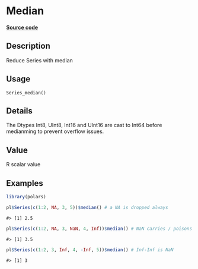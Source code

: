 
# Median

[**Source code**](https://github.com/pola-rs/r-polars/tree/main/R/series__series.R#L629)

## Description

Reduce Series with median

## Usage

<pre><code class='language-R'>Series_median()
</code></pre>

## Details

The Dtypes Int8, UInt8, Int16 and UInt16 are cast to Int64 before
medianming to prevent overflow issues.

## Value

R scalar value

## Examples

``` r
library(polars)

pl$Series(c(1:2, NA, 3, 5))$median() # a NA is dropped always
```

    #> [1] 2.5

``` r
pl$Series(c(1:2, NA, 3, NaN, 4, Inf))$median() # NaN carries / poisons
```

    #> [1] 3.5

``` r
pl$Series(c(1:2, 3, Inf, 4, -Inf, 5))$median() # Inf-Inf is NaN
```

    #> [1] 3
